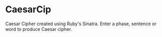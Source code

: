 # CaesarCip
Caesar Cipher created using Ruby's Sinatra. Enter a phase, sentence or word to produce Caesar cipher.
